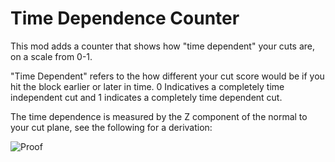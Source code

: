 # Time Dependence Counter

This mod adds a counter that shows how "time dependent" your cuts are, on a scale from 0-1. 

"Time Dependent" refers to the how different your cut score would be if you hit the block earlier or later in time. 0 Indicatives a completely time independent cut and 1 indicates a completely time dependent cut.

The time dependence is measured by the Z component of the normal to your cut plane, see the following for a derivation:

![Proof](/TimeDependenceCounter/Images/proof.png)
